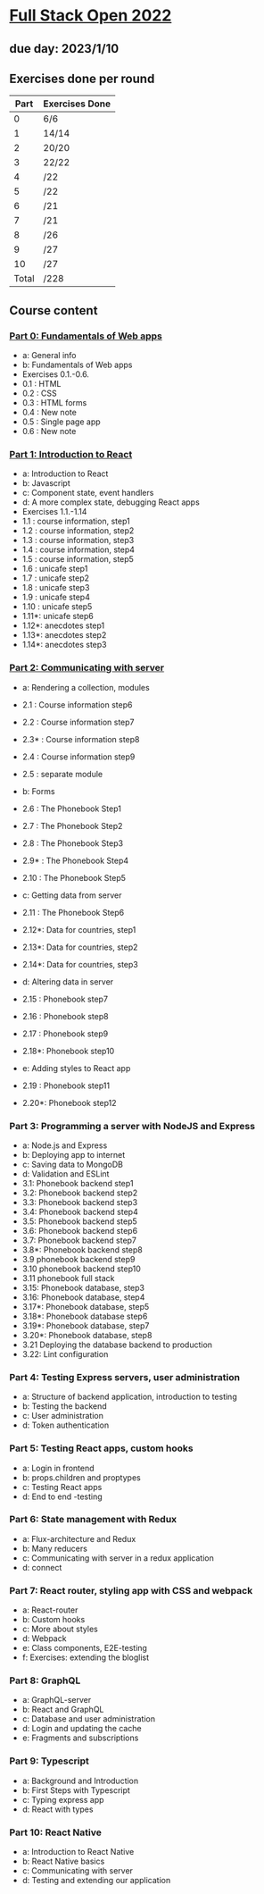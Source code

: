 # [Full Stack Open 2022](https://fullstackopen.com/en/ 'Full Stack Open 2022 Homepage')
## due day: 2023/1/10

## Exercises done per round

| Part      | Exercises Done |
| --------- | -------------- |
| 0         |     6/6        |
| 1         |    14/14       |
| 2         |    20/20       |
| 3         |    22/22       |
| 4         |      /22       |
| 5         |      /22       |
| 6         |      /21       |
| 7         |      /21       |
| 8         |      /26       |
| 9         |      /27       |
| 10        |      /27       |
| Total     |      /228      |

## Course content

### [Part 0: Fundamentals of Web apps](https://github.com/liaisontw/fullStackOpen/blob/main/part0/README.md)

- a: General info
- b: Fundamentals of Web apps
- Exercises 0.1.-0.6.
- 0.1  : HTML
- 0.2  : CSS
- 0.3  : HTML forms
- 0.4  : New note
- 0.5  : Single page app
- 0.6  : New note

### [Part 1: Introduction to React](https://github.com/liaisontw/fullStackOpen/tree/main/part1)

- a: Introduction to React
- b: Javascript
- c: Component state, event handlers
- d: A more complex state, debugging React apps
- Exercises 1.1.-1.14
- 1.1  : course information, step1
- 1.2  : course information, step2
- 1.3  : course information, step3
- 1.4  : course information, step4
- 1.5  : course information, step5
- 1.6  : unicafe step1
- 1.7  : unicafe step2
- 1.8  : unicafe step3
- 1.9  : unicafe step4
- 1.10 : unicafe step5
- 1.11*: unicafe step6
- 1.12*: anecdotes step1
- 1.13*: anecdotes step2
- 1.14*: anecdotes step3


### [Part 2: Communicating with server](../../tree/main/part2)

- a: Rendering a collection, modules
- 2.1  : Course information step6
- 2.2  : Course information step7
- 2.3* : Course information step8
- 2.4  : Course information step9
- 2.5  : separate module

- b: Forms
- 2.6  : The Phonebook Step1
- 2.7  : The Phonebook Step2
- 2.8  : The Phonebook Step3
- 2.9* : The Phonebook Step4
- 2.10 : The Phonebook Step5

- c: Getting data from server
- 2.11 : The Phonebook Step6
- 2.12*: Data for countries, step1
- 2.13*: Data for countries, step2
- 2.14*: Data for countries, step3

- d: Altering data in server
- 2.15 : Phonebook step7
- 2.16 : Phonebook step8
- 2.17 : Phonebook step9
- 2.18*: Phonebook step10

- e: Adding styles to React app
- 2.19 : Phonebook step11
- 2.20*: Phonebook step12

### Part 3: Programming a server with NodeJS and Express

- a: Node.js and Express
- b: Deploying app to internet
- c: Saving data to MongoDB
- d: Validation and ESLint
- 3.1: Phonebook backend step1
- 3.2: Phonebook backend step2
- 3.3: Phonebook backend step3
- 3.4: Phonebook backend step4
- 3.5: Phonebook backend step5
- 3.6: Phonebook backend step6
- 3.7: Phonebook backend step7
- 3.8*: Phonebook backend step8
- 3.9 phonebook backend step9
- 3.10 phonebook backend step10
- 3.11 phonebook full stack
- 3.15: Phonebook database, step3
- 3.16: Phonebook database, step4
- 3.17*: Phonebook database, step5
- 3.18*: Phonebook database step6
- 3.19*: Phonebook database, step7
- 3.20*: Phonebook database, step8
- 3.21 Deploying the database backend to production
- 3.22: Lint configuration


### Part 4: Testing Express servers, user administration

- a: Structure of backend application, introduction to testing
- b: Testing the backend
- c: User administration
- d: Token authentication

### Part 5: Testing React apps, custom hooks

- a: Login in frontend
- b: props.children and proptypes
- c: Testing React apps
- d: End to end -testing

### Part 6: State management with Redux

- a: Flux-architecture and Redux
- b: Many reducers
- c: Communicating with server in a redux application
- d: connect

### Part 7: React router, styling app with CSS and webpack

- a: React-router
- b: Custom hooks
- c: More about styles
- d: Webpack
- e: Class components, E2E-testing
- f: Exercises: extending the bloglist

### Part 8: GraphQL

- a: GraphQL-server
- b: React and GraphQL
- c: Database and user administration
- d: Login and updating the cache
- e: Fragments and subscriptions

### Part 9: Typescript

- a: Background and Introduction
- b: First Steps with Typescript
- c: Typing express app
- d: React with types

### Part 10: React Native

- a: Introduction to React Native
- b: React Native basics
- c: Communicating with server
- d: Testing and extending our application
